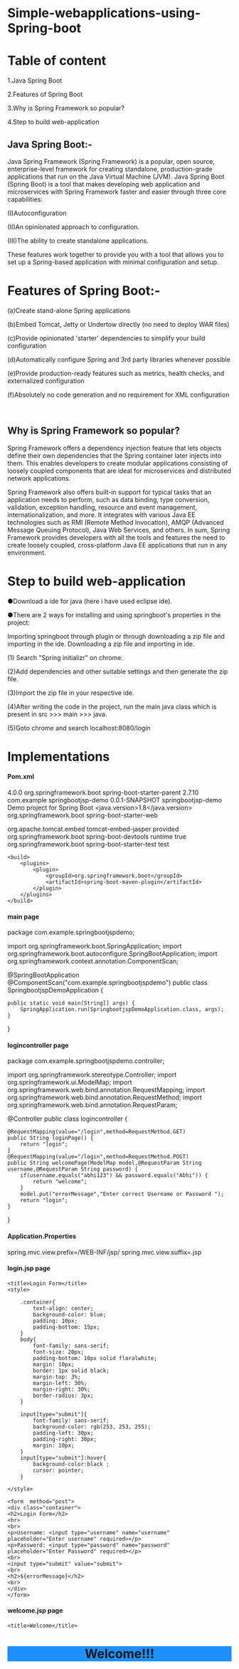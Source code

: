 # Simple-webapplications-using-Spring-boot

<h1>Table of content</h1>

1.Java Spring Boot

2.Features of Spring Boot

3.Why is Spring Framework so popular?

4.Step to build web-application






<h2>Java Spring Boot:-</h2>

Java Spring Framework (Spring Framework) is a popular, open source, enterprise-level framework for creating standalone, production-grade applications that run on the Java Virtual Machine (JVM).
Java Spring Boot (Spring Boot) is a tool that makes developing web application and microservices with Spring Framework faster and easier through three core capabilities:



(I)Autoconfiguration

(II)An opinionated approach to configuration.

(III)The ability to create standalone applications.

These features work together to provide you with a tool that allows you to set up a Spring-based application with minimal configuration and setup.






<h1>Features of Spring Boot:-</h1>

(a)Create stand-alone Spring applications

(b)Embed Tomcat, Jetty or Undertow directly (no need to deploy WAR files)

(c)Provide opinionated 'starter' dependencies to simplify your build configuration

(d)Automatically configure Spring and 3rd party libraries whenever possible

(e)Provide production-ready features such as metrics, health checks, and externalized configuration

(f)Absolutely no code generation and no requirement for XML configuration

<br>


<h2>Why is Spring Framework so popular?</h2>



Spring Framework offers a dependency injection feature that lets objects define their own dependencies that the Spring container later injects into them. This enables developers to create modular applications consisting of loosely coupled components that are ideal for microservices and distributed network applications.

Spring Framework also offers built-in support for typical tasks that an application needs to perform, such as data binding, type conversion, validation, exception handling, resource and event management, internationalization, and more. It integrates with various Java EE technologies such as RMI (Remote Method Invocation), AMQP (Advanced Message Queuing Protocol), Java Web Services, and others. In sum, Spring Framework provides developers with all the tools and features the need to create loosely coupled, cross-platform Java EE applications that run in any environment.



<h1>Step to build web-application</h1>

●Download a ide for java (here i have used eclipse ide).<br>

●There are 2 ways for installing and using springboot's properties in the project:<br>

 Importing springboot through plugin or through downloading a zip file and importing in the ide.
 Downloading a zip file and importing in ide.
 
(1) Search "Spring initializr" on chrome.

(2)Add dependencies and other suitable settings and then generate the zip file.

(3)Import the zip file in your respective ide.

(4)After writing the code in the project, run the main java class which is present in src >>> main >>> java.

(5)Goto chrome and search localhost:8080/login



<h1>Implementations</h1>

<h4>Pom.xml</h4>

<?xml version="1.0" encoding="UTF-8"?>
<project xmlns="http://maven.apache.org/POM/4.0.0" xmlns:xsi="http://www.w3.org/2001/XMLSchema-instance"
	xsi:schemaLocation="http://maven.apache.org/POM/4.0.0 https://maven.apache.org/xsd/maven-4.0.0.xsd">
	<modelVersion>4.0.0</modelVersion>
	<parent>
		<groupId>org.springframework.boot</groupId>
		<artifactId>spring-boot-starter-parent</artifactId>
		<version>2.7.10</version>
		<relativePath/> <!-- lookup parent from repository -->
	</parent>
	<groupId>com.example</groupId>
	<artifactId>springbootjsp-demo</artifactId>
	<version>0.0.1-SNAPSHOT</version>
	<name>springbootjsp-demo</name>
	<description>Demo project for Spring Boot</description>
	<properties>
		<java.version>1.8</java.version>
	</properties>
	<dependencies>
		<dependency>
			<groupId>org.springframework.boot</groupId>
			<artifactId>spring-boot-starter-web</artifactId>
		</dependency>
<!-- https://mvnrepository.com/artifact/org.apache.tomcat.embed/tomcat-embed-jasper -->
<dependency>
    <groupId>org.apache.tomcat.embed</groupId>
    <artifactId>tomcat-embed-jasper</artifactId>
    <scope>provided</scope>
</dependency>
		<dependency>
			<groupId>org.springframework.boot</groupId>
			<artifactId>spring-boot-devtools</artifactId>
			<scope>runtime</scope>
			<optional>true</optional>
		</dependency>
		<dependency>
			<groupId>org.springframework.boot</groupId>
			<artifactId>spring-boot-starter-test</artifactId>
			<scope>test</scope>
		</dependency>
	</dependencies>

	<build>
		<plugins>
			<plugin>
				<groupId>org.springframework.boot</groupId>
				<artifactId>spring-boot-maven-plugin</artifactId>
			</plugin>
		</plugins>
	</build>

</project>

<h4>main page</h4>

package com.example.springbootjspdemo;

import org.springframework.boot.SpringApplication;
import org.springframework.boot.autoconfigure.SpringBootApplication;
import org.springframework.context.annotation.ComponentScan;

@SpringBootApplication
@ComponentScan("com.example.springbootjspdemo")
public class SpringbootjspDemoApplication {

	public static void main(String[] args) {
		SpringApplication.run(SpringbootjspDemoApplication.class, args);
	}

}

<h4>logincontroller page</h4>

package com.example.springbootjspdemo.controller;

import org.springframework.stereotype.Controller;
import org.springframework.ui.ModelMap;
import org.springframework.web.bind.annotation.RequestMapping;
import org.springframework.web.bind.annotation.RequestMethod;
import org.springframework.web.bind.annotation.RequestParam;

@Controller
public class logincontroller {

	@RequestMapping(value="/login",method=RequestMethod.GET)
	public String loginPage() {
		return "login";
	}
	@RequestMapping(value="/login",method=RequestMethod.POST)
	public String welcomePage(ModelMap model,@RequestParam String username,@RequestParam String password) {
		if(username.equals("abhi123") && password.equals("Abhi")) {
			return "welcome";
		}
		model.put("errorMessage","Enter correct Username or Password ");
		return "login";
	}
}

<h4>Application.Properties</h4>

spring.mvc.view.prefix=/WEB-INF/jsp/
spring.mvc.view.suffix=.jsp

<h4>login.jsp page</h4>

<!DOCTYPE html>
<html lang="en">
<head> 
    
    <title>Login Form</title>
    <style>
        
        .container{
            text-align: center;
            background-color: blue;
            padding: 10px;
            padding-bottom: 15px;
        }
        body{
            font-family: sans-serif;
            font-size: 20px;
            padding-bottom: 10px solid floralwhite;
            margin: 10px;
            border: 1px solid black;
            margin-top: 3%;
            margin-left: 30%;
            margin-right: 30%;
            border-radius: 3px;
        }

        input[type="submit"]{
            font-family: sans-serif;
            background-color: rgb(253, 253, 255);
            padding-left: 30px;
            padding-right: 30px;
            margin: 10px;
        }
        input[type="submit"]:hover{
            background-color:black ;
            cursor: pointer;
        }
        
    </style>
</head>

<body>

	
    <form  method="post">
    <div class="container">
    <h2>Login Form</h2>
    <hr>
    <br>
    <p>Username: <input type="username" name="username"  placeholder="Enter username" required></p>
    <p>Password: <input type="password" name="password"  placeholder="Enter Password" required></p>
    <br>
    <input type="submit" value="submit">
    <br>
    <h2>${errorMessage}</h2>
    <br>
    </div>
    </form>
   
</body> 
</html>

<h4>welcome.jsp page</h4>
<!DOCTYPE html>
<html lang="en">
<head> 
    
    <title>Welcome</title>
    
</head>

<body><h1 style="background-color:DodgerBlue;"><center>Welcome!!!</center></h1>
   
</body> 
</html>
